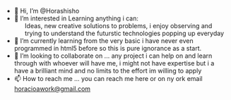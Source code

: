 - 👋 Hi, I’m @Horashisho
- 👀 I’m interested in Learning anything i can: <ul>Ideas, new creative solutions to problems, i enjoy observing and trying to understand the  futurstic technologies popping up everyday</ul>
- 🌱 I’m currently learning from the very basic i have never even programmed in html5 before so this is pure ignorance as a start.
- 💞️ I’m looking to collaborate on ... any project i can help on and learn through with whoever will have me, i might not have expertise but i a have a brilliant mind and no limits to the effort im willing to apply
- 📫 How to reach me ... you can reach me here or on ny ork email horacioawork@gmail.com

<!---
Horashisho/Horashisho is a ✨ special ✨ repository because its `README.md` (this file) appears on your GitHub profile.
You can click the Preview link to take a look at your changes.
--->
